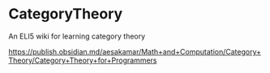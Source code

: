 # CategoryTheory
An ELI5 wiki for learning category theory  


https://publish.obsidian.md/aesakamar/Math+and+Computation/Category+Theory/Category+Theory+for+Programmers
